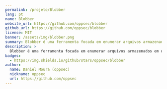 ```yaml
---
permalink: /projeto/Blobber
lang: pt
name: Blobber
website_url: https://github.com/oppsec/blobber
github_url: https://github.com/oppsec/blobber
license: MIT
banner: /assets/img/blobber.png
summary: Blobber é uma ferramenta focada em enumerar arquivos armazenados em um Serviço de Armazenamento de Blobs do Azure com acesso anônimo habilitado.
description: >
  Blobber é uma ferramenta focada em enumerar arquivos armazenados em um Serviço de Armazenamento de Blobs do Azure com acesso anônimo habilitado.
badges:
  - https://img.shields.io/github/stars/oppsec/blobber
author:
  name: Daniel Moura (oppsec)
  nickname: oppsec
  url: https://github.com/oppsec
---
```


